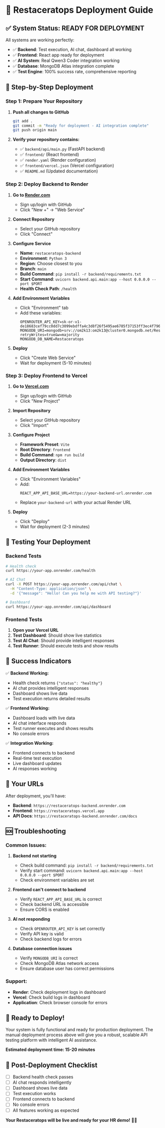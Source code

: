 # 🚀 Restaceratops Deployment Guide

## ✅ **System Status: READY FOR DEPLOYMENT**

All systems are working perfectly:
- ✅ **Backend**: Test execution, AI chat, dashboard all working
- ✅ **Frontend**: React app ready for deployment
- ✅ **AI System**: Real Qwen3 Coder integration working
- ✅ **Database**: MongoDB Atlas integration complete
- ✅ **Test Engine**: 100% success rate, comprehensive reporting

## 🎯 **Step-by-Step Deployment**

### **Step 1: Prepare Your Repository**

1. **Push all changes to GitHub**
   ```bash
   git add .
   git commit -m "Ready for deployment - AI integration complete"
   git push origin main
   ```

2. **Verify your repository contains:**
   - ✅ `backend/api/main.py` (FastAPI backend)
   - ✅ `frontend/` (React frontend)
   - ✅ `render.yaml` (Render configuration)
   - ✅ `frontend/vercel.json` (Vercel configuration)
   - ✅ `README.md` (Updated documentation)

### **Step 2: Deploy Backend to Render**

1. **Go to [Render.com](https://render.com)**
   - Sign up/login with GitHub
   - Click "New +" → "Web Service"

2. **Connect Repository**
   - Select your GitHub repository
   - Click "Connect"

3. **Configure Service**
   - **Name**: `restaceratops-backend`
   - **Environment**: `Python 3`
   - **Region**: Choose closest to you
   - **Branch**: `main`
   - **Build Command**: `pip install -r backend/requirements.txt`
   - **Start Command**: `uvicorn backend.api.main:app --host 0.0.0.0 --port $PORT`
   - **Health Check Path**: `/health`

4. **Add Environment Variables**
   - Click "Environment" tab
   - Add these variables:
     ```
     OPENROUTER_API_KEY=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
     MONGODB_URI=mongodb+srv://om2k13:om2k13@cluster0.mongodb.net/Restaceratops?retryWrites=true&w=majority
     MONGODB_DB_NAME=Restaceratops
     ```

5. **Deploy**
   - Click "Create Web Service"
   - Wait for deployment (5-10 minutes)

### **Step 3: Deploy Frontend to Vercel**

1. **Go to [Vercel.com](https://vercel.com)**
   - Sign up/login with GitHub
   - Click "New Project"

2. **Import Repository**
   - Select your GitHub repository
   - Click "Import"

3. **Configure Project**
   - **Framework Preset**: `Vite`
   - **Root Directory**: `frontend`
   - **Build Command**: `npm run build`
   - **Output Directory**: `dist`

4. **Add Environment Variables**
   - Click "Environment Variables"
   - Add:
     ```
     REACT_APP_API_BASE_URL=https://your-backend-url.onrender.com
     ```
   - Replace `your-backend-url` with your actual Render URL

5. **Deploy**
   - Click "Deploy"
   - Wait for deployment (2-3 minutes)

## 🧪 **Testing Your Deployment**

### **Backend Tests**
```bash
# Health check
curl https://your-app.onrender.com/health

# AI Chat
curl -X POST https://your-app.onrender.com/api/chat \
  -H "Content-Type: application/json" \
  -d '{"message": "Hello! Can you help me with API testing?"}'

# Dashboard
curl https://your-app.onrender.com/api/dashboard
```

### **Frontend Tests**
1. **Open your Vercel URL**
2. **Test Dashboard**: Should show live statistics
3. **Test AI Chat**: Should provide intelligent responses
4. **Test Runner**: Should execute tests and show results

## 🎉 **Success Indicators**

✅ **Backend Working:**
- Health check returns `{"status": "healthy"}`
- AI chat provides intelligent responses
- Dashboard shows live data
- Test execution returns detailed results

✅ **Frontend Working:**
- Dashboard loads with live data
- AI chat interface responds
- Test runner executes and shows results
- No console errors

✅ **Integration Working:**
- Frontend connects to backend
- Real-time test execution
- Live dashboard updates
- AI responses working

## 🔗 **Your URLs**

After deployment, you'll have:
- **Backend**: `https://restaceratops-backend.onrender.com`
- **Frontend**: `https://restaceratops.vercel.app`
- **API Docs**: `https://restaceratops-backend.onrender.com/docs`

## 🆘 **Troubleshooting**

### **Common Issues:**

1. **Backend not starting**
   - Check build command: `pip install -r backend/requirements.txt`
   - Verify start command: `uvicorn backend.api.main:app --host 0.0.0.0 --port $PORT`
   - Check environment variables are set

2. **Frontend can't connect to backend**
   - Verify `REACT_APP_API_BASE_URL` is correct
   - Check backend URL is accessible
   - Ensure CORS is enabled

3. **AI not responding**
   - Check `OPENROUTER_API_KEY` is set correctly
   - Verify API key is valid
   - Check backend logs for errors

4. **Database connection issues**
   - Verify `MONGODB_URI` is correct
   - Check MongoDB Atlas network access
   - Ensure database user has correct permissions

### **Support:**
- **Render**: Check deployment logs in dashboard
- **Vercel**: Check build logs in dashboard
- **Application**: Check browser console for errors

## 🎯 **Ready to Deploy!**

Your system is fully functional and ready for production deployment. The manual deployment process above will give you a robust, scalable API testing platform with intelligent AI assistance.

**Estimated deployment time: 15-20 minutes**

## 🚀 **Post-Deployment Checklist**

- [ ] Backend health check passes
- [ ] AI chat responds intelligently
- [ ] Dashboard shows live data
- [ ] Test execution works
- [ ] Frontend connects to backend
- [ ] No console errors
- [ ] All features working as expected

**Your Restaceratops will be live and ready for your HR demo!** 🦖✨ 